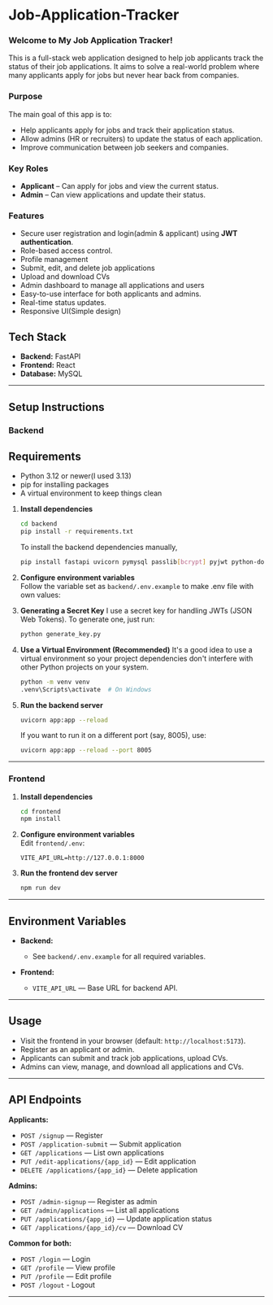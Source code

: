 # Job-Application-Tracker

### Welcome to My Job Application Tracker!

This is a full-stack web application designed to help job applicants track the status of their job applications. It aims to solve a real-world problem where many applicants apply for jobs but never hear back from companies.

### Purpose

The main goal of this app is to:

* Help applicants apply for jobs and track their application status.
* Allow admins (HR or recruiters) to update the status of each application.
* Improve communication between job seekers and companies.

### Key Roles

* **Applicant** – Can apply for jobs and view the current status.
* **Admin** – Can view applications and update their status.

### Features

* Secure user registration and login(admin & applicant) using **JWT authentication**.
* Role-based access control.
* Profile management
* Submit, edit, and delete job applications
* Upload and download CVs
* Admin dashboard to manage all applications and users
* Easy-to-use interface for both applicants and admins.
* Real-time status updates.
* Responsive UI(Simple design)

## Tech Stack
- **Backend:** FastAPI
- **Frontend:** React
- **Database:** MySQL

---

## Setup Instructions

### Backend

## Requirements
* Python 3.12 or newer(I used 3.13)
* pip for installing packages
* A virtual environment to keep things clean

1. **Install dependencies**
    ```bash
    cd backend
    pip install -r requirements.txt
    ```
    To install the backend dependencies manually,
    ```bash
    pip install fastapi uvicorn pymysql passlib[bcrypt] pyjwt python-dotenv
    ```

2. **Configure environment variables**  
   Follow the variable set as `backend/.env.example` to make .env file with own values:

3. **Generating a Secret Key**
    I use a secret key for handling JWTs (JSON Web Tokens). To generate one, just run:

    ```bash
    python generate_key.py
    ```
4. **Use a Virtual Environment (Recommended)**
    It's a good idea to use a virtual environment so your project dependencies don't interfere with other Python projects on your system.

    ```bash
    python -m venv venv
    .venv\Scripts\activate  # On Windows
    ```
5. **Run the backend server**
    ```bash
    uvicorn app:app --reload
    ```
    If you want to run it on a different port (say, 8005), use:

    ```bash
    uvicorn app:app --reload --port 8005
    ```
---

### Frontend

1. **Install dependencies**
    ```bash
    cd frontend
    npm install
    ```

2. **Configure environment variables**  
   Edit `frontend/.env`:
    ```
    VITE_API_URL=http://127.0.0.1:8000
    ```

3. **Run the frontend dev server**
    ```sh
    npm run dev
    ```
---

## Environment Variables

- **Backend:**  
  - See `backend/.env.example` for all required variables.

- **Frontend:**  
  - `VITE_API_URL` — Base URL for backend API.

---

## Usage

- Visit the frontend in your browser (default: `http://localhost:5173`).
- Register as an applicant or admin.
- Applicants can submit and track job applications, upload CVs.
- Admins can view, manage, and download all applications and CVs.

---

## API Endpoints

**Applicants:**
- `POST /signup` — Register
- `POST /application-submit` — Submit application
- `GET /applications` — List own applications
- `PUT /edit-applications/{app_id}` — Edit application
- `DELETE /applications/{app_id}` — Delete application

**Admins:**
- `POST /admin-signup` — Register as admin
- `GET /admin/applications` — List all applications
- `PUT /applications/{app_id}` — Update application status
- `GET /applications/{app_id}/cv` — Download CV

**Common for both:**
- `POST /login` — Login
- `GET /profile` — View profile
- `PUT /profile` — Edit profile
- `POST /logout` - Logout

---



